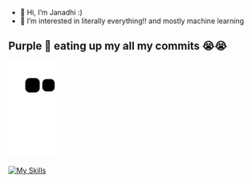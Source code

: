 - 👋 Hi, I’m Janadhi :)
- 👀 I’m interested in literally everything!! and mostly machine learning

## Purple 🐍 eating up my all my commits 😭😭
![snake gif](https://github.com/Janadhi14/Janadhi14/blob/output/github-contribution-grid-snake.svg)



[![My Skills](https://skillicons.dev/icons?i=java,py,c,gitlab,linux,html,css)](https://skillicons.dev)
